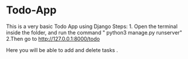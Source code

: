 # Todo-App
This is a very basic Todo App using Django
Steps:
    1. Open the terminal inside the folder, and run the command
  " python3 manage.py runserver"  
2.Then go to http://127.0.0.1:8000/todo

Here you will be able to add and delete tasks .

